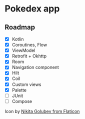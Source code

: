 # Pokedex app

## Roadmap

- [x] Kotlin
- [x] Coroutines, Flow
- [x] ViewModel
- [x] Retrofit + Okhttp
- [x] Room
- [x] Navigation component
- [x] Hilt
- [x] Coil
- [x] Custom views
- [x] Palette
- [ ] JUnit
- [ ] Compose

Icon by [Nikita Golubev from Flaticon](https://www.flaticon.com/authors/nikita-golubev)